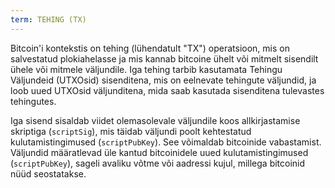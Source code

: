 ```yaml
---
term: TEHING (TX)
---
```


Bitcoin'i kontekstis on tehing (lühendatult "TX") operatsioon, mis on salvestatud plokiahelasse ja mis kannab bitcoine ühelt või mitmelt sisendilt ühele või mitmele väljundile. Iga tehing tarbib kasutamata Tehingu Väljundeid (UTXOsid) sisenditena, mis on eelnevate tehingute väljundid, ja loob uued UTXOsid väljunditena, mida saab kasutada sisenditena tulevastes tehingutes.

Iga sisend sisaldab viidet olemasolevale väljundile koos allkirjastamise skriptiga (`scriptSig`), mis täidab väljundi poolt kehtestatud kulutamistingimused (`scriptPubKey`). See võimaldab bitcoinide vabastamist. Väljundid määratlevad üle kantud bitcoinidele uued kulutamistingimused (`scriptPubKey`), sageli avaliku võtme või aadressi kujul, millega bitcoinid nüüd seostatakse.